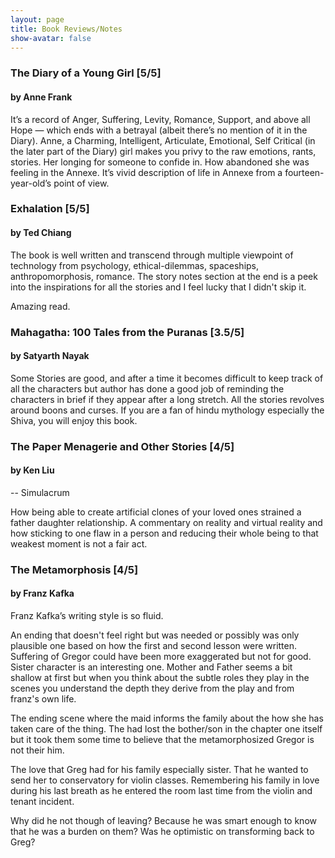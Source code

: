 ```yaml
---
layout: page
title: Book Reviews/Notes
show-avatar: false
---
```


### The Diary of a Young Girl [5/5]

#### by Anne Frank

It’s a record of Anger, Suffering, Levity, Romance, Support, and above all Hope — which ends with a betrayal (albeit there’s no mention of it in the Diary). Anne, a Charming, Intelligent, Articulate, Emotional, Self Critical (in the later part of the Diary) girl makes you privy to the raw emotions, rants, stories.  Her longing for someone to confide in. How abandoned she was feeling in the Annexe. It’s vivid description of life in Annexe from a fourteen-year-old’s point of view.

### Exhalation [5/5]

#### by Ted Chiang

The book is well written and transcend through multiple viewpoint of technology from psychology, ethical-dilemmas, spaceships, anthropomorphosis, romance. The story notes section at the end is a peek into the inspirations for all the stories and I feel lucky that I didn't skip it. 

Amazing read.

### Mahagatha: 100 Tales from the Puranas [3.5/5]

#### by Satyarth Nayak

Some Stories are good, and after a time it becomes difficult to keep track of all the characters but author has done a good job of reminding the characters in brief if they appear after a long stretch. All the stories revolves around boons and curses. If you are a fan of hindu mythology especially the Shiva, you will enjoy this book.


### The Paper Menagerie and Other Stories [4/5]

#### by Ken Liu

-- Simulacrum

How being able to create artificial clones of your loved ones strained a father daughter relationship. A commentary on reality and virtual reality and how sticking to one flaw in a person and reducing their whole being to that weakest moment is not a fair act.


### The Metamorphosis [4/5]

#### by Franz Kafka

Franz Kafka’s writing style is so fluid.

An ending that doesn't feel right but was needed or possibly was only plausible one based on how the first and second lesson were written. Suffering of Gregor could have been more exaggerated but not for good. Sister character is an interesting one. Mother and Father seems a bit shallow at first but when you think about the subtle roles they play in the scenes you understand the depth they derive from the play and from franz's own life.

The ending scene where the maid informs the family about the how she has taken care of the thing. The had lost the bother/son in the chapter one itself but it took them some time to believe that the metamorphosized Gregor is not their him.

The love that Greg had for his family especially sister. That he wanted to send her to conservatory for violin classes. Remembering his family in love during his last breath as he entered the room last time from the violin and tenant incident.

Why did he not though of leaving? Because he was smart enough to know that he was a burden on them? Was he optimistic on transforming back to Greg?




